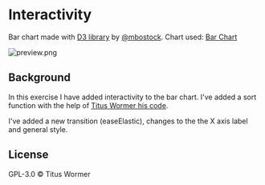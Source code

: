 # Interactivity

Bar chart made with [D3 library](https://d3js.org/) by [@mbostock](https://github.com/mbostock).
Chart used: [Bar Chart](https://bl.ocks.org/mbostock/3885304)

![preview.png](https://github.com/tpulido/course-17-18/blob/interaction/site/class-4-interaction/tpulido/preview.png)

## Background

In this exercise I have added interactivity to the bar chart. I've added a sort function with the help of [Titus Wormer his code](https://cmda-tt.github.io/course-17-18/class-4/sort/).

I've added a new transition (easeElastic), changes to the the X axis label and general style.

## License

GPL-3.0 © Titus Wormer
